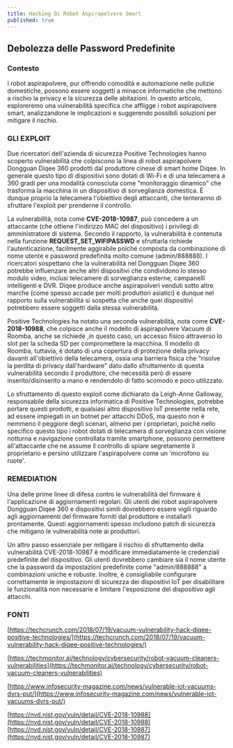 ```yaml
---
title: Hacking Di Robot Aspirapolvere Smart
published: true
---
```

## Debolezza delle Password Predefinite

### Contesto

I robot aspirapolvere, pur offrendo comodità e automazione nelle pulizie domestiche, possono essere soggetti a minacce informatiche che mettono a rischio la privacy e la sicurezza delle abitazioni. In questo articolo, esploreremo una vulnerabilità specifica che affligge i robot aspirapolvere smart,
analizzandone le implicazioni e suggerendo possibili soluzioni per mitigare il rischio.

### GLI EXPLOIT

Due ricercatori dell'azienda di sicurezza Positive Technologies hanno scoperto vulnerabilità che colpiscono la linea di robot aspirapolvere Dongguan Diqee 360 prodotti dal produttore cinese di smart home Diqee.
In generale questo tipo di dispositivi sono dotati di Wi-Fi e di una telecamera a 360 gradi per una modalità conosciuta come "monitoraggio dinamico" che trasforma la macchina in un dispositivo di sorveglianza domestica. 
È dunque proprio la telecamera l'obiettivo degli attaccanti, che tenteranno di sfruttare l'exploit per prenderne il controllo.

La vulnerabilità, nota come **CVE-2018-10987**, può concedere a un attaccante (che ottiene l'indirizzo MAC del dispositivo) i privilegi di amministratore di sistema. Secondo il rapporto, la vulnerabilità è contenuta nella funzione **REQUEST_SET_WIFIPASSWD** e sfruttarla richiede l'autenticazione, facilmente aggirabile poiché composta da
combinazione di nome utente e password predefinita molto comune (admin/888888).
I ricercatori sospettano che la vulnerabilità nel Dongguan Diqee 360 potrebbe influenzare anche altri dispositivi che condividono lo stesso modulo video, inclusi telecamere di sorveglianza esterne, campanelli intelligenti e DVR. Diqee produce anche aspirapolveri venduti sotto altre marche (come spesso accade per molti produttori asiatici) e dunque nel rapporto sulla vulnerabilità si sospetta che anche quei dispositivi potrebbero essere soggetti dalla stessa vulnerabilità.

Positive Technologies ha notato una seconda vulnerabilità, nota come **CVE-2018-10988**, che colpisce anche il modello di aspirapolvere Vacuum di Roomba, anche se richiede ,in questo caso, un accesso fisico attraverso lo slot per la scheda SD per compromettere la macchina.
Il modello di Roomba, tuttavia, è dotato di una copertura di protezione della privacy davanti all'obiettivo della telecamera, ossia una barriera fisica che "risolve la perdita di privacy dall'hardware" dato dallo sfruttamento di questa vulnerabilità secondo il produttore, che necessità però di essere inserito/disinserito a mano e rendendolo di fatto scomodo e poco utilizzato.

Lo sfruttamento di questo exploit come dichiarato da Leigh-Anne Galloway, responsabile della sicurezza informatica di Positive Technologies, potrebbe portare questi prodotti, e qualsiasi altro dispositivo IoT presente nella rete, ad essere impiegati in un botnet per attacchi DDoS,
ma questo non è nemmeno il peggiore degli scenari, almeno per i proprietari, poiché nello specifico questo tipo i robot dotati di telecamera di sorveglianza con visione notturna e navigazione controllata tramite smartphone, possono permettere all'attaccante che ne assume il controllo
di spiare segretamente il proprietario e persino utilizzare l'aspirapolvere come un 'microfono su ruote'.

### REMEDIATION

Una delle prime linee di difesa contro le vulnerabilità del firmware è l'applicazione di aggiornamenti regolari. Gli utenti dei robot aspirapolvere Dongguan Diqee 360 e dispositivi simili dovrebbero essere vigili riguardo agli aggiornamenti del firmware forniti dal produttore e installarli prontamente. 
Questi aggiornamenti spesso includono patch di sicurezza che mitigano le vulnerabilità note ai produttori.

Un altro passo essenziale per mitigare il rischio di sfruttamento della vulnerabilità CVE-2018-10987 è modificare immediatamente le credenziali predefinite del dispositivo. Gli utenti dovrebbero cambiare sia il nome utente che la password da impostazioni predefinite come "admin/888888" a combinazioni uniche e robuste. 
Inoltre, è consigliabile configurare correttamente le impostazioni di sicurezza dei dispositivi IoT per disabilitare le funzionalità non necessarie e limitare l'esposizione del dispositivo agli attacchi.

### FONTI

[https://techcrunch.com/2018/07/19/vacuum-vulnerability-hack-diqee-positive-technologies/](https://techcrunch.com/2018/07/19/vacuum-vulnerability-hack-diqee-positive-technologies/)

[https://techmonitor.ai/technology/cybersecurity/robot-vacuum-cleaners-vulnerabilities](https://techmonitor.ai/technology/cybersecurity/robot-vacuum-cleaners-vulnerabilities)

[https://www.infosecurity-magazine.com/news/vulnerable-iot-vacuums-dvrs-put/](https://www.infosecurity-magazine.com/news/vulnerable-iot-vacuums-dvrs-put/)

[https://nvd.nist.gov/vuln/detail/CVE-2018-10988](https://nvd.nist.gov/vuln/detail/CVE-2018-10988)
[https://nvd.nist.gov/vuln/detail/CVE-2018-10987](https://nvd.nist.gov/vuln/detail/CVE-2018-10987)

